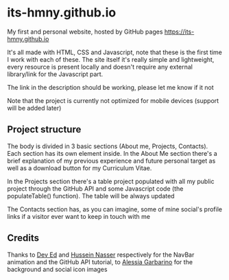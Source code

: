 # its-hmny.github.io
My first and personal website, hosted by GitHub pages https://its-hmny.github.io

It's all made with HTML, CSS and Javascript, note that these is the first time I work with each of these.
The site itself it's really simple and lightweight, every resource is present locally and doesn't require any 
external library/link for the Javascript part.

The link in the description should be working, please let me know if it not

Note that the project is currently not optimized for mobile devices (support will be added later)

## Project structure
The body is divided in 3 basic sections (About me, Projects, Contacts). Each section has its own element inside.
In the About Me section there's a brief explanation of my previous experience and future personal target
as well as a download button for my Curriculum Vitae.

In the Projects section there's a table project populated with all my public project through the GitHub API and 
some Javascript code (the populateTable() function). The table will be always updated

The Contacts section has, as you can imagine, some of mine social's profile links if a visitor ever want to keep in touch with me

## Credits
Thanks to [Dev Ed](https://www.youtube.com/channel/UClb90NQQcskPUGDIXsQEz5Q) and [Hussein Nasser](https://www.youtube.com/channel/UC_ML5xP23TOWKUcc-oAE_Eg) respectively for the NavBar animation and the GitHub API tutorial, to [Alessia Garbarino](www.instagram.com/garbaaa) for the background and social icon images